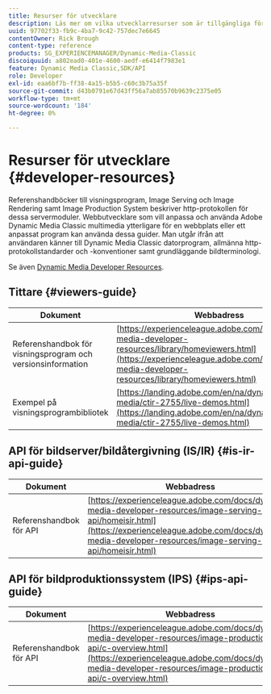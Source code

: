 ```yaml
---
title: Resurser för utvecklare
description: Läs mer om vilka utvecklarresurser som är tillgängliga för Dynamic Media.
uuid: 97702f33-fb9c-4ba7-9c42-757dec7e6645
contentOwner: Rick Brough
content-type: reference
products: SG_EXPERIENCEMANAGER/Dynamic-Media-Classic
discoiquuid: a802ead0-401e-4600-aedf-e6414f7983e1
feature: Dynamic Media Classic,SDK/API
role: Developer
exl-id: eaa6bf7b-ff38-4a15-b5b5-c60c3b75a35f
source-git-commit: d43b0791e67d43ff56a7ab85570b9639c2375e05
workflow-type: tm+mt
source-wordcount: '184'
ht-degree: 0%

---
```


# Resurser för utvecklare {#developer-resources}

Referenshandböcker till visningsprogram, Image Serving och Image Rendering samt Image Production System beskriver http-protokollen för dessa servermoduler. Webbutvecklare som vill anpassa och använda Adobe Dynamic Media Classic multimedia ytterligare för en webbplats eller ett anpassat program kan använda dessa guider. Man utgår ifrån att användaren känner till Dynamic Media Classic datorprogram, allmänna http-protokollstandarder och -konventioner samt grundläggande bildterminologi.

Se även [Dynamic Media Developer Resources](https://experienceleague.adobe.com/docs/dynamic-media-developer-resources.html).

## Tittare {#viewers-guide}

| Dokument | Webbadress |
| --- | --- |
| Referenshandbok för visningsprogram och versionsinformation | [https://experienceleague.adobe.com/docs/dynamic-media-developer-resources/library/homeviewers.html](https://experienceleague.adobe.com/docs/dynamic-media-developer-resources/library/homeviewers.html) |
| Exempel på visningsprogrambibliotek | [https://landing.adobe.com/en/na/dynamic-media/ctir-2755/live-demos.html](https://landing.adobe.com/en/na/dynamic-media/ctir-2755/live-demos.html) |

## API för bildserver/bildåtergivning (IS/IR) {#is-ir-api-guide}

| Dokument | Webbadress |
| --- | --- |
| Referenshandbok för API | [https://experienceleague.adobe.com/docs/dynamic-media-developer-resources/image-serving-api/homeisir.html](https://experienceleague.adobe.com/docs/dynamic-media-developer-resources/image-serving-api/homeisir.html) |

## API för bildproduktionssystem (IPS) {#ips-api-guide}

| Dokument | Webbadress |
| --- | --- |
| Referenshandbok för API | [https://experienceleague.adobe.com/docs/dynamic-media-developer-resources/image-production-api/c-overview.html](https://experienceleague.adobe.com/docs/dynamic-media-developer-resources/image-production-api/c-overview.html) |

<!-- ## Image Authoring {#ia}

| Document| Web address |
| --- | --- |
| User Guide | Contact Adobe Dynamic Media Classic technical support for this documentation. |
| Release Notes | Contact Adobe Dynamic Media Classic technical support for this documentation. |

## Dynamic Media Classic API {#dmc-api}

| Document | Web address |
| --- | --- |
| API Reference Guide | Contact Adobe Dynamic Media Classic technical support for documentation. |
 -->










<!-- 

**Web-to-Print**

|Document|Web address|
|--- |--- |
|Reference Guide|[https://www.adobe.com/go/learn_s7_webtoprint_en](https://www.adobe.com/go/learn_s7_webtoprint_en)| 

-->
